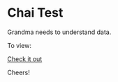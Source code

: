 # Chai Test

Grandma needs to understand data.

To view:

[Check it out](https://serene-plateau-68267.herokuapp.com/#/)

Cheers!
